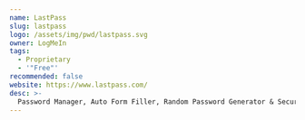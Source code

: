 ```yaml
---
name: LastPass
slug: lastpass
logo: /assets/img/pwd/lastpass.svg
owner: LogMeIn
tags:
  - Proprietary
  - '"Free"'
recommended: false
website: https://www.lastpass.com/
desc: >-
  Password Manager, Auto Form Filler, Random Password Generator & Secure Digital Wallet App. Only one free device. 
---
```

